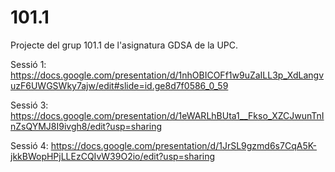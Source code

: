 # 101.1
Projecte del grup 101.1 de l'asignatura GDSA de la UPC. 

Sessió 1:
https://docs.google.com/presentation/d/1nhOBICOFf1w9uZaILL3p_XdLangvuzF6UWGSWky7ajw/edit#slide=id.ge8d7f0586_0_59

Sessió 3:
https://docs.google.com/presentation/d/1eWARLhBUta1__Fkso_XZCJwunTnInZsQYMJ8I9ivgh8/edit?usp=sharing

Sessió 4:
https://docs.google.com/presentation/d/1JrSL9gzmd6s7CqA5K-jkkBWopHPjLLEzCQIvW39O2io/edit?usp=sharing
